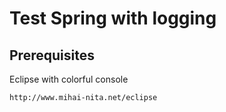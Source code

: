 # Test Spring with logging 

## Prerequisites
Eclipse with colorful console

```
http://www.mihai-nita.net/eclipse
```
